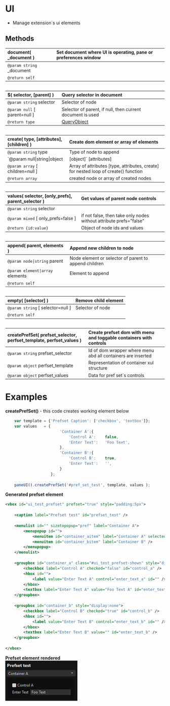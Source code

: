 # UI  
* Manage extension`s ui elements  


## Methods  

| __document__( \_document )    | Set document where UI is operating, pane or preferences window    |  
|:---    |:---    |  
|`@param string` \_document    |    |  
|`@return self`    |    |  

##  

| __$__( selector, [parent] )    |Query selector in document    |  
|:---    |:---    |  
|`@param string` selector    |Selector of node    |  
|`@param null` [ parent=null ]    |Selector of parent, if null, then current document is used    |  
|`@return type`    |[QueryObject](https://docs.activestate.com/komodo/11/sdk/api/module-ko_dom-QueryObject.html)    |  

##  

| __create__( type, [attributes], [children] )    |Create dom element or array of elements    |  
|:---    |:---    |  
|`@param string` type    |Type of node to append    |  
|`@param null\|string\|object|[object]` [attributes]    |Attributes for controls, define array of strings or array of objects for adding multiple nodes    |  
|`@param array` [ children=null ]    |Array of attributes [type, attributes, create] for nested loop of create() function  
|`@return array`    |created node or array of created nodes    |  

##  
| __values__( selector, [only_prefs], parent_selector )    |Get values of parent node controls    |  
|:---    |:---    |  
|`@param string` selector    |    |  
|`@param mixed` [ only_prefs=false ]    |if not false, then take only nodes without attribute prefs="false"    |  
|`@return {id:value}`    |Object of node ids and values    |  

##  

| __append__( parent, elements )    |Append new children to node    |  
|:---    |:---    |  
|`@param node\|string` parent    |Node element or selector of parent to append children    |  
|`@param element\|array` elements    |Element to append    |  
|`@return self`    |    |  

##  

| __empty__( [selector] )    |Remove child element    |  
|:---    |:---    |  
|`@param string` [ selector=null ]    |Selector of node    |  
|`@return self`    |    |  

##  

| __createPrefSet__( prefset_selector, perfset_template, perfset_values )    |Create prefset dom with menu and toggable containers with controls    |  
|:---    |:---    |  
|`@param string` prefset_selector    |Id of dom wrapper where menu abd all containers are inserted    |  
|`@param object` perfset_template    |Representation of container xul structure    |  
|`@param object` perfset_values    |Data for pref set`s controls    |  

##  


# Examples  
__createPrefSet()__  - this code creates working element below  
``` JavaScript  
    var template = {'Prefset Caption': ['checkbox', 'textbox']};  
    var values   = {  
                        'Container A':{  
                            'Control A':    false,  
                            'Enter Text':   'Foo Text',  
                        },  
                        'Container B':{  
                            'Control B':    true,  
                            'Enter Text':   '',  
                        }  
                    };  

    paneUI().createPrefSet('#pref_set_test', template, values );  
```  
__Generated prefset element__  

``` xml
<vbox id="ui_test_prefset" prefset="true" style="padding:5px">
	
	<caption label="Prefset test" id="prefset_test" />
	
	<menulist id="" sizetopopup="pref" label="Container A">
		<menupopup id="">
			<menuitem id="container_aitem" label="Container A" selected="true" />
			<menuitem id="container_bitem" label="Container B" />
		</menupopup>
	</menulist>
	
	<groupbox id="container_a" class="#ui_test_prefset-shown" style="display:block">
		<checkbox label="Control A" checked="false" id="control_a" />
		<hbox id="">
			<label value="Enter Text A" control="enter_text_a" id="" />
		</hbox>
		<textbox label="Enter Text A" value="Foo Text A" id="enter_text_a" />
	</groupbox>
	
	<groupbox id="container_b" style="display:none">
		<checkbox label="Control B" checked="true" id="control_b" />
		<hbox id="">
			<label value="Enter Text B" control="enter_text_b" id="" />
		</hbox>
		<textbox label="Enter Text B" value="" id="enter_text_b" />
	</groupbox>
	
</vbox>

```  

__Prefset element rendered__  
![prefset](Test/prefset.gif)  
  